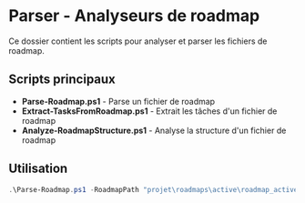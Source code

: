 # Parser - Analyseurs de roadmap

Ce dossier contient les scripts pour analyser et parser les fichiers de roadmap.

## Scripts principaux

- **Parse-Roadmap.ps1** - Parse un fichier de roadmap
- **Extract-TasksFromRoadmap.ps1** - Extrait les tâches d'un fichier de roadmap
- **Analyze-RoadmapStructure.ps1** - Analyse la structure d'un fichier de roadmap

## Utilisation

```powershell
.\Parse-Roadmap.ps1 -RoadmapPath "projet\roadmaps\active\roadmap_active.md"
```
